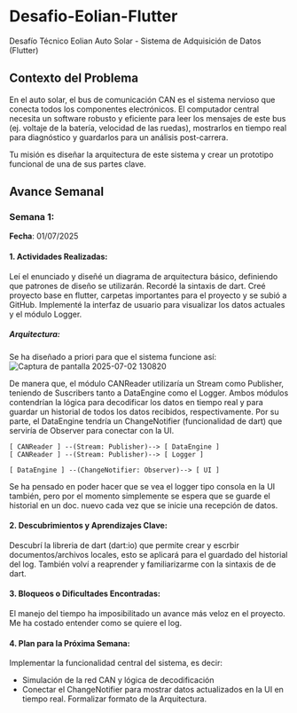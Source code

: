 # Desafio-Eolian-Flutter
Desafío Técnico Eolian Auto Solar  - Sistema de Adquisición de Datos (Flutter)

## Contexto del Problema
En el auto solar, el bus de comunicación CAN es el sistema nervioso que conecta todos los componentes electrónicos. El computador central necesita un software robusto y eficiente para leer los mensajes de este bus (ej. voltaje de la batería, velocidad de las ruedas), mostrarlos en tiempo real para diagnóstico y guardarlos para un análisis post-carrera.
 
Tu misión es diseñar la arquitectura de este sistema y crear un prototipo funcional de una de sus partes clave.

## Avance Semanal

### Semana 1:
**Fecha**: 01/07/2025

#### 1. Actividades Realizadas:
Leí el enunciado y diseñé un diagrama de arquitectura básico, definiendo que patrones de diseño se utilizarán. Recordé la sintaxis de dart. Creé proyecto base en flutter, carpetas importantes para el proyecto y se subió a GitHub. Implementé la interfaz de usuario para visualizar los datos actuales y el módulo Logger.

##### Arquitectura: 
Se ha diseñado a priori para que el sistema funcione así:
![Captura de pantalla 2025-07-02 130820](https://github.com/user-attachments/assets/ee92e1d6-5312-4201-b5a9-9e2a854b75f6)

De manera que, el módulo CANReader utilizaría un Stream como Publisher, teniendo de Suscribers tanto a DataEngine como el Logger. Ambos módulos contendrían la lógica para decodificar los datos en tiempo real y para guardar un historial de todos los datos recibidos, respectivamente. Por su parte, el DataEngine tendría un ChangeNotifier (funcionalidad de dart) que serviría de Observer para conectar con la UI.

```
[ CANReader ] --(Stream: Publisher)--> [ DataEngine ]
[ CANReader ] --(Stream: Publisher)--> [ Logger ]

[ DataEngine ] --(ChangeNotifier: Observer)--> [ UI ]
```
Se ha pensado en poder hacer que se vea el logger tipo consola en la UI también, pero por el momento simplemente se espera que se guarde el historial en un doc. nuevo cada vez que se inicie una recepción de datos.

#### 2. Descubrimientos y Aprendizajes Clave:
Descubrí la libreria de dart (dart:io) que permite crear y escrbir documentos/archivos locales, esto se aplicará para el guardado del historial del log. También volví a reaprender y  familiarizarme con la sintaxis de de dart.

#### 3. Bloqueos o Dificultades Encontradas:
El manejo del tiempo ha imposibilitado un avance más veloz en el proyecto. Me ha costado entender como se quiere el log. 

#### 4. Plan para la Próxima Semana:
Implementar la funcionalidad central del sistema, es decir:
- Simulación de la red CAN y lógica de decodificación
- Conectar el ChangeNotifier para mostrar datos actualizados en la UI en tiempo real.
Formalizar formato de la Arquitectura.
